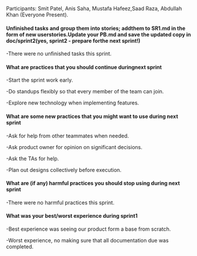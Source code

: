 Participants: Smit Patel, Anis Saha, Mustafa Hafeez,Saad Raza, Abdullah Khan (Everyone Present).

#### Unfinished tasks and group them into stories; addthem to SR1.md in the form of new userstories.Update your PB.md and save the updated copy in doc/sprint2(yes, sprint2 - prepare forthe next sprint!)

-There were no unfinished tasks this sprint.

#### What are practices that you should continue duringnext sprint

-Start the sprint work early.

-Do standups flexibly so that every member of the team can join.

-Explore new technology when implementing features.

#### What are some new practices that you might want to use during next sprint

-Ask for help from other teammates when needed.

-Ask product owner for opinion on significant decisions.

-Ask the TAs for help.

-Plan out designs collectively before execution.

#### What are (if any) harmful practices you should stop using during next sprint

-There were no harmful practices this sprint.

#### What was your best/worst experience during sprint1

-Best experience was seeing our product form a base from scratch.

-Worst experience, no making sure that all documentation due was completed.